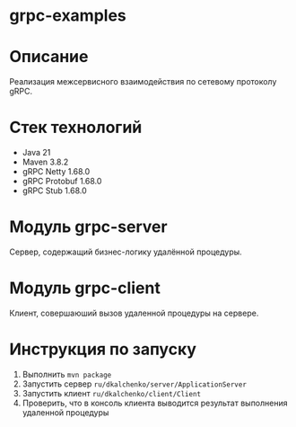 # grpc-examples

# Описание
Реализация межсервисного взаимодействия по сетевому протоколу gRPC.

# Стек технологий
- Java 21
- Maven 3.8.2
- gRPC Netty 1.68.0
- gRPC Protobuf 1.68.0
- gRPC Stub 1.68.0

# Модуль grpc-server
Сервер, содержащий бизнес-логику удалённой процедуры.

# Модуль grpc-client
Клиент, совершаюший вызов удаленной процедуры на сервере.

# Инструкция по запуску

1) Выполнить `mvn package`
2) Запустить сервер `ru/dkalchenko/server/ApplicationServer`
3) Запустить клиент `ru/dkalchenko/client/Client`
4) Проверить, что в консоль клиента выводится результат выполнения удаленной процедуры
